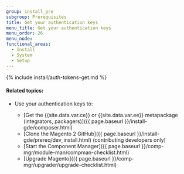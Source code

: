 ```yaml
---
group: install_pre
subgroup: Prerequisites
title: Get your authentication keys
menu_title: Get your authentication keys
menu_order: 26
menu_node:
functional_areas:
  - Install
  - System
  - Setup
---
```


{% include install/auth-tokens-get.md %}

#### Related topics:

*	Use your authentication keys to:

	*	[Get the {{site.data.var.ce}} or {{site.data.var.ee}} metapackage (integrators, packagers)]({{ page.baseurl }}/install-gde/composer.html)
	*	[Clone the Magento 2 GitHub]({{ page.baseurl }}/install-gde/prereq/dev_install.html) (contributing developers only)
	*	[Start the Component Manager]({{ page.baseurl }}/comp-mgr/module-man/compman-checklist.html)
	*	[Upgrade Magento]({{ page.baseurl }}/comp-mgr/upgrader/upgrade-checklist.html)
